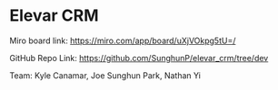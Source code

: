 # Elevar CRM

Miro board link: https://miro.com/app/board/uXjVOkpg5tU=/

GitHub Repo Link: https://github.com/SunghunP/elevar_crm/tree/dev

Team: Kyle Canamar, Joe Sunghun Park, Nathan Yi
